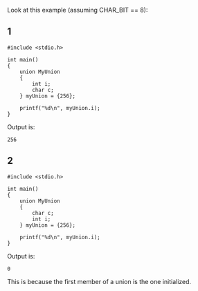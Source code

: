 Look at this example (assuming CHAR_BIT == 8):

## 1
```
#include <stdio.h>

int main()
{
    union MyUnion
    {
        int i;
        char c;
    } myUnion = {256};

    printf("%d\n", myUnion.i);
}
```

Output is:
```
256
```

## 2
```
#include <stdio.h>

int main()
{
    union MyUnion
    {
        char c;
        int i;
    } myUnion = {256};

    printf("%d\n", myUnion.i);
}
```

Output is:
```
0
```

This is because the first member of a union is the one initialized.
